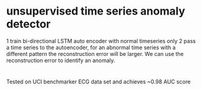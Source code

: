# unsupervised time series anomaly detector
1 train bi-directional LSTM auto encoder with normal timeseries only
2 pass a time series to the autoencoder, for an abnormal time series 
with a different pattern the reconstruction error
will be larger. We can use the reconstruction error to identify an anomaly.
#
Tested on UCI benchmarker ECG data set and achieves ~0.98 AUC score
